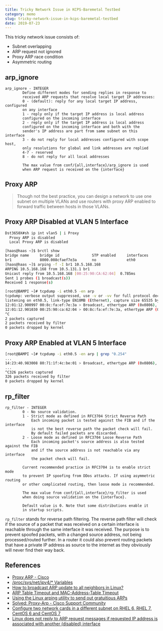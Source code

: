 ```yaml
---
title: Tricky Network Issue in KCPS-Baremetal Testbed
category: memo
slug: tricky-network-issue-in-kcps-baremetal-testbed
date: 2019-07-23
---
```

This tricky network issue consists of:

-  Subnet overlapping
-  ARP request not ignored
-  Proxy ARP race condition
-  Asymmetric routing

## arp_ignore

```text
arp_ignore - INTEGER
        Define different modes for sending replies in response to
        received ARP requests that resolve local target IP addresses:
        0 - (default): reply for any local target IP address, configured
        on any interface
        1 - reply only if the target IP address is local address
        configured on the incoming interface
        2 - reply only if the target IP address is local address
        configured on the incoming interface and both with the
        sender's IP address are part from same subnet on this interface
        3 - do not reply for local addresses configured with scope host,
        only resolutions for global and link addresses are replied
        4-7 - reserved
        8 - do not reply for all local addresses

        The max value from conf/{all,interface}/arp_ignore is used
        when ARP request is received on the {interface}
```

## Proxy ARP

> Though not the best practice, you can design a network to use one subnet on
> multiple VLANs and use routers with proxy ARP enabled to forward traffic
> between hosts in those VLANs.

## Proxy ARP Disabled at VLAN 5 Interface

```bash
Dst3650X#sh ip int vlan5 | i Proxy
  Proxy ARP is disabled
  Local Proxy ARP is disabled
```

```bash
[haas@haas ~]$ brctl show
bridge name     bridge id               STP enabled     interfaces
br1             8000.008cfaef7e3a       no              eth0
[haas@haas ~]$ arping -f -I br1 10.5.168.168
ARPING 10.5.168.168 from 10.5.131.1 br1
Unicast reply from 10.5.168.168 [00:25:90:CA:62:04]  0.785ms
Sent 1 probes (1 broadcast(s))
Received 1 response(s)
```

```bash
[root@BAMPI ~]# tcpdump -i eth0.5 -en arp
tcpdump: verbose output suppressed, use -v or -vv for full protocol decode
listening on eth0.5, link-type EN10MB (Ethernet), capture size 65535 bytes
12:01:12.900997 00:8c:fa:ef:7e:3a > Broadcast, ethertype ARP (0x0806), length 60: Request who-has 10.5.168.168 (Broadcast) tell 10.5.131.1, length 46
12:01:12.901030 00:25:90:ca:62:04 > 00:8c:fa:ef:7e:3a, ethertype ARP (0x0806), length 42: Reply 10.5.168.168 is-at 00:25:90:ca:62:04, length 28
^C
2 packets captured
2 packets received by filter
0 packets dropped by kernel
```

## Proxy ARP Enabled at VLAN 5 Interface

```bash
[root@BAMPI ~]# tcpdump -i eth0.5 -en arp | grep "0.254"
...
14:23:40.983008 80:71:1f:4c:be:01 > Broadcast, ethertype ARP (0x0806), length 60: Request who-has 10.5.1.20 tell 10.5.0.254, length 46
...
^C326 packets captured
326 packets received by filter
0 packets dropped by kernel
```

## rp_filter

```text
rp_filter - INTEGER
        0 - No source validation.
        1 - Strict mode as defined in RFC3704 Strict Reverse Path
            Each incoming packet is tested against the FIB and if the interface
            is not the best reverse path the packet check will fail.
            By default failed packets are discarded.
        2 - Loose mode as defined in RFC3704 Loose Reverse Path
            Each incoming packet's source address is also tested against the FIB
            and if the source address is not reachable via any interface
            the packet check will fail.

        Current recommended practice in RFC3704 is to enable strict mode
        to prevent IP spoofing from DDos attacks. If using asymmetric routing
        or other complicated routing, then loose mode is recommended.

        The max value from conf/{all,interface}/rp_filter is used
        when doing source validation on the {interface}.

        Default value is 0. Note that some distributions enable it
        in startup scripts.
```

`rp_filter` stands for reverse path filtering. The reverse path filter will
check if the source of a packet that was received on a certain interface is
reachable through the same interface it was received. The purpose is to prevent
spoofed packets, with a changed source address, not being processed/routed
further. In a router it could also prevent routing packets that have a private
IP address as source to the internet as they obviously will never find their way
back.

## References

-  [Proxy ARP - Cisco](https://www.cisco.com/c/en/us/support/docs/ip/dynamic-address-allocation-resolution/13718-5.html)
-  [/proc/sys/net/ipv4/* Variables](https://www.kernel.org/doc/Documentation/networking/ip-sysctl.txt)
-  [How to broadcast ARP update to all neighbors in Linux?](https://serverfault.com/questions/175803/how-to-broadcast-arp-update-to-all-neighbors-in-linux/175806)
-  [ARP Table Timeout and MAC-Address-Table Timeout](https://learningnetwork.cisco.com/thread/2450)
-  [Using the Linux arping utility to send out gratuitious ARPs](https://prefetch.net/blog/2011/03/26/using-the-linux-arping-utility-to-send-out-gratuitious-arps/)
-  [Solved: Proxy-Arp - Cisco Support Community](https://supportforums.cisco.com/t5/wan-routing-and-switching/proxy-arp/td-p/1560798)
-  [Configure two network cards in a different subnet on RHEL 6, RHEL 7, CentOS
   6 and CentOS 7](http://jensd.be/468/linux/two-network-cards-rp_filter)
-  [Linux does not reply to ARP request messages if requested IP address is
   associated with another (disabled)
   interface](https://unix.stackexchange.com/questions/205708/linux-does-not-reply-to-arp-request-messages-if-requested-ip-address-is-associat)
